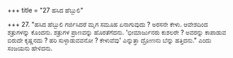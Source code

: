 +++
title = "27 ಹಸಿದ ಹೆಬ್ಬುಲಿ"

+++
27. "ಹಸಿದ ಹೆಬ್ಬುಲಿ ಗರ್ಜಿಸಿದರೆ ಮೃಗ ಸಮೂಹ ಏನಾಗುವುದು ? ಅರಸನೇ ಕೇಳು. ಆವೇಶದಿಂದ ಶತ್ರುಗಳನ್ನು ಕೊಂದನು. ಶತ್ರುಗಳ ಪ್ರಾಣವನ್ನು ಹೊರತೆಗೆದನು. 'ಭೀಮಾರ್ಜುನರು ಕುಶಲರೇ ? ಅವರನ್ನು ಕಾಪಾಡುವ ಬಿರುದೇ ಕೃಷ್ಣನದು ? ಹರಿ ಸುಳ್ಳಾಡುವವನೋ ? ಕೇಳುವೆವು'  ಎನ್ನುತ್ತಾ ದ್ರೋಣನು ಬೆನ್ನು ಹತ್ತಿದನು." ಎಂದು ಸಂಜಯನು ಹೇಳಿದನು.